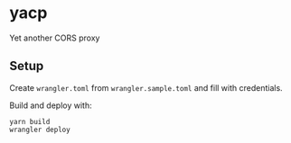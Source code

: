 # yacp

Yet another CORS proxy

## Setup

Create `wrangler.toml` from `wrangler.sample.toml` and fill with credentials.

Build and deploy with: 

    yarn build
    wrangler deploy